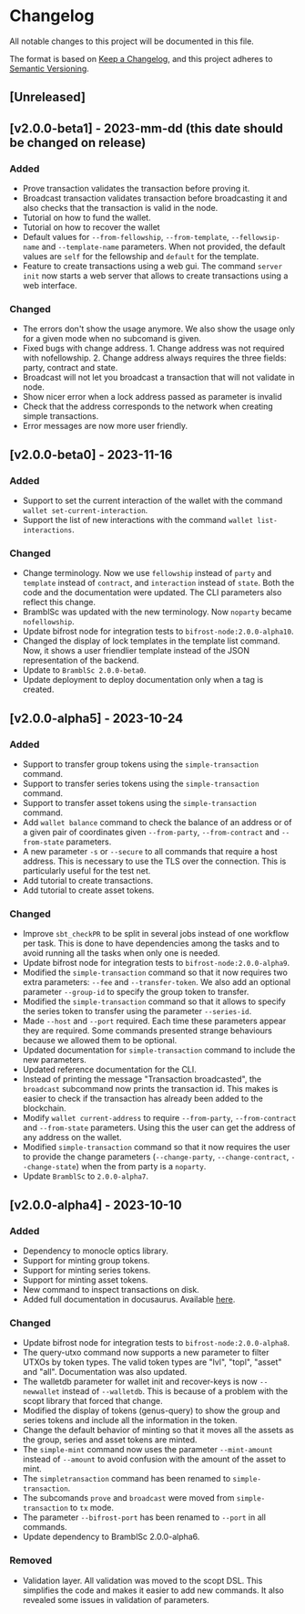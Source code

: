

# Changelog

All notable changes to this project will be documented in this file.

The format is based on [Keep a Changelog](https://keepachangelog.com/en/1.0.0/),
and this project adheres to [Semantic Versioning](https://semver.org/spec/v2.0.0.html).

## [Unreleased]
## [v2.0.0-beta1] - 2023-mm-dd (this date should be changed on release)

### Added

- Prove transaction validates the transaction before proving it.
- Broadcast transaction validates transaction before broadcasting it and also
checks that the transaction is valid in the node. 
- Tutorial on how to fund the wallet.
- Tutorial on how to recover the wallet
- Default values for `--from-fellowship`, `--from-template`, `--fellowsip-name` 
and `--template-name` parameters. When not provided, the default values are
`self` for the fellowship and `default` for the template.
- Feature to create transactions using a web gui. The command `server init` now
starts a web server that allows to create transactions using a web interface.

### Changed

- The errors don't show the usage anymore. We also show the usage only for
a given mode when no subcomand is given.
- Fixed bugs with change address. 1. Change address was not required with
nofellowship. 2. Change address always requires the three fields: party, contract
and state. 
- Broadcast will not let you broadcast a transaction that will not validate in
node.
- Show nicer error when a lock address passed as parameter is invalid
- Check that the address corresponds to the network when creating simple transactions.
- Error messages are now more user friendly.

## [v2.0.0-beta0] - 2023-11-16

### Added

- Support to set the current interaction of the wallet with the command
`wallet set-current-interaction`.
- Support the list of new interactions with the command `wallet list-interactions`.

### Changed

- Change terminology. Now we use `fellowship` instead of `party` and `template` instead of `contract`,
and `interaction` instead of `state`. Both the code and the documentation were updated.
The CLI parameters also reflect this change.
- BramblSc was updated with the new terminology. Now `noparty` became `nofellowship`.
- Update bifrost node for integration tests to `bifrost-node:2.0.0-alpha10`.
- Changed the display of lock templates in the template list command. Now, it
shows a user friendlier template instead of the JSON representation of the
backend.
- Update to `BramblSc 2.0.0-beta0`.
- Update deployment to deploy documentation only when a tag is created.

## [v2.0.0-alpha5] - 2023-10-24

### Added

- Support to transfer group tokens using the `simple-transaction` command.
- Support to transfer series tokens using the `simple-transaction` command.
- Support to transfer asset tokens using the `simple-transaction` command.
- Add `wallet balance` command to check the balance of an address or of a 
given pair of coordinates given `--from-party`, `--from-contract` and `--from-state` parameters. 
- A new parameter `-s` or `--secure` to all commands that require a host address.
This is necessary to use the TLS over the connection. This is particularly useful
for the test net.
- Add tutorial to create transactions.
- Add tutorial to create asset tokens.

### Changed

- Improve `sbt_checkPR` to be split in several jobs instead of one workflow per 
task. This is done to have dependencies among the tasks and to avoid running
all the tasks when only one is needed.
- Update bifrost node for integration tests to `bifrost-node:2.0.0-alpha9`.
- Modified the `simple-transaction` command so that it now requires two extra parameters: `--fee` and `--transfer-token`. We also add
an optional parameter `--group-id` to specify the group token to transfer.
- Modified the `simple-transaction` command so that it allows to specify the series token to transfer using the parameter `--series-id`.
- Made `--host` and `--port` required. Each time these parameters appear they are required. Some commands presented strange behaviours
because we allowed them to be optional.
- Updated documentation for `simple-transaction` command to include the new parameters.
- Updated reference documentation for the CLI.
- Instead of printing the message "Transaction broadcasted", the `broadcast` 
subcommand now prints the transaction id. This makes is easier to check
if the transaction has already been added to the blockchain. 
- Modify `wallet current-address` to require `--from-party`, `--from-contract` and `--from-state` parameters.
Using this the user can get the address of any address on the wallet.
- Modified `simple-transaction` command so that it now requires the user
to provide the change parameters (`--change-party`, `--change-contract`, `--change-state`)
when the from party is a `noparty`. 
- Update `BramblSc` to `2.0.0-alpha7`.

## [v2.0.0-alpha4] - 2023-10-10
### Added

- Dependency to monocle optics library.
- Support for minting group tokens.
- Support for minting series tokens.
- Support for minting asset tokens.
- New command to inspect transactions on disk.
- Added full documentation in docusaurus. Available [here](https://topl.github.io/brambl-cli).

### Changed

- Update bifrost node for integration tests to `bifrost-node:2.0.0-alpha8`.
- The query-utxo command now supports a new parameter to filter UTXOs by token
types. The valid token types are "lvl", "topl", "asset" and "all". Documentation
was also updated.
- The walletdb parameter for wallet init and recover-keys is now `--newwallet` 
instead of `--walletdb`.
This is because of a problem with the scopt library that forced that change.
- Modified the display of tokens (genus-query) to show the group and series 
tokens and include all the information in the token.
- Change the default behavior of minting so that it moves all the assets as
the group, series and asset tokens are minted.
- The `simple-mint` command now uses the parameter `--mint-amount` instead of
`--amount` to avoid confusion with the amount of the asset to mint.
- The `simpletransaction` command has been renamed to `simple-transaction`.
- The subcomands `prove` and `broadcast` were moved from `simple-transaction`
to `tx` mode.
- The parameter `--bifrost-port` has been renamed to `--port` in all commands. 
- Update dependency to BramblSc 2.0.0-alpha6.

### Removed

- Validation layer. All validation was moved to the scopt DSL. This simplifies
the code and makes it easier to add new commands. It also revealed some issues
in validation of parameters.